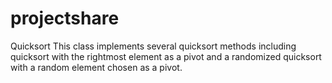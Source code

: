 # projectshare
Quicksort 
This class implements several quicksort methods 
including quicksort with the rightmost element as a
pivot and a randomized quicksort with a random element chosen as a pivot.
 
